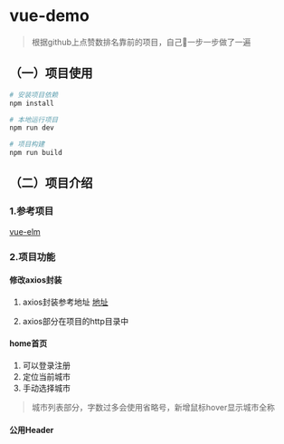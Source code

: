 # vue-demo

> 根据github上点赞数排名靠前的项目，自己一步一步做了一遍

## （一）项目使用

``` bash
# 安装项目依赖
npm install

# 本地运行项目
npm run dev

# 项目构建
npm run build
```

## （二）项目介绍

### 1.参考项目

[vue-elm](https://github.com/bailicangdu/vue2-elm)

### 2.项目功能

#### 修改axios封装

1. axios封装参考地址 [地址](https://juejin.im/post/5ae432aaf265da0b9c1063c8)

2. axios部分在项目的http目录中

#### home首页

1. 可以登录注册
2. 定位当前城市
3. 手动选择城市

> 城市列表部分，字数过多会使用省略号，新增鼠标hover显示城市全称

#### 公用Header 


